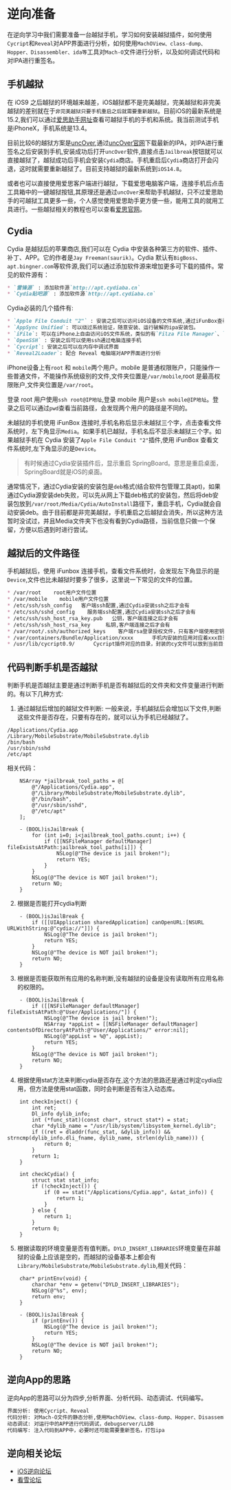 # 逆向准备
在逆向学习中我们需要准备一台越狱手机，学习如何安装越狱插件，如何使用`Cycript`和`Reveal`对APP界面进行分析，如何使用`MachOView、class-dump、Hopper、Disassembler、ida等`工具对`Mach-O`文件进行分析，以及如何调试代码和对IPA进行重签名。

## 手机越狱
在 iOS9 之后越狱的环境越来越差，iOS越狱都不是完美越狱，完美越狱和非完美越狱的差别就在于`非完美越狱只要手机重启之后就需要重新越狱`。目前iOS的最新系统是15.2,我们可以通过[爱思助手网址](https://www.i4.cn/firmware.html)查看可越狱手机的手机和系统。我当前测试手机是iPhoneX，手机系统是13.4。

目前比较6的越狱方案是[uncOver](https://unc0ver.dev/),通过[uncOver官网](https://unc0ver.dev/)下载最新的IPA，对IPA进行重签名之后安装到手机,安装成功后打开`uncOver`软件,直接点击`Jailbreak`按钮就可以直接越狱了，越狱成功后手机会安装`Cydia`商店。手机重启后`Cydia`商店打开会闪退，这时就需要重新越狱了。目前支持越狱的最新系统到`iOS14.8`。

或者也可以直接使用爱思客户端进行越狱，下载爱思电脑客户端，连接手机后点击工具箱中的一键越狱按钮,其原理还是通过`uncOver`来帮助手机越狱，只不过爱思助手的可越狱工具更多一些，个人感觉使用爱思助手更方便一些，能用工具的就用工具进行。一些越狱相关的教程也可以查看[爱思官网](https://www.i4.cn/news_4.html)。

## Cydia
Cydia 是越狱后的苹果商店,我们可以在 Cydia 中安装各种第三方的软件、插件、补丁、APP。它的作者是`Jay Freeman(saurik)`。Cydia 默认有`BigBoss`、`apt.bingner.com`等软件源,我们可以通过添加软件源来增加更多可下载的插件。常见的软件源有：
```markdown
* `雷锋源` : 添加软件源`http://apt.cydiaba.cn`
* `Cydia贴吧源` : 添加软件源`http://apt.cydiaba.cn`
```
Cydia必装的几个插件有:
```markdown
* `Apple File Conduit "2"` : 安装之后可以访问iOS设备的文件系统,通过iFunBox查看所有文件,有时候安装之后依然不能查看需要对手机重新越狱，重新安装。
* `AppSync Unified`: 可以绕过系统验证，随意安装、运行破解的ipa安装包。
* `iFile`: 可以在iPhone上自由访问iOS文件系统，类似的有`Filza File Manager`、`File Browser`、`Filza File 文件管理器`
* `OpenSSH` : 安装之后可以使用ssh通过电脑连接手机
* `Cycript`: 安装之后可以在内存中调试界面
* `Reveal2Loader`: 配合 Reveal 电脑端对APP界面进行分析
```
iPhone设备上有`root` 和 `mobile`两个用户。mobile 是普通权限账户，只能操作一些普通文件，不能操作系统级别的文件,文件夹位置是`/var/mobile`,root 是最高权限账户,文件夹位置是`/var/root`。

登录 root 用户使用`ssh root@IP地址`,登录 mobile 用户是`ssh mobile@IP地址`。登录之后可以通过`pwd`查看当前路径，会发现两个用户的路径是不同的。

未越狱的手机使用 iFunBox 连接时,手机名称后显示未越狱三个字，点击查看文件系统时，左下角显示`Media`。如果手机已越狱，手机名后不显示未越狱三个字。如果越狱手机在 Cydia 安装了`Apple File Conduit "2"`插件,使用 iFunBox 查看文件系统时,左下角显示的是`Device`。

>有时候通过Cydia安装插件后，显示重启 SpringBoard。意思是重启桌面，SpringBoard就是iOS的桌面。

通常情况下，通过Cydia安装的安装包是`deb`格式(结合软件包管理工具apt)，如果通过Cydia源安装deb失败，可以先从网上下载deb格式的安装包，然后将deb安装包放到`/var/root/Media/Cydia/AutoInstall`路径下，重启手机，Cydia就会自动安装deb。由于目前都是非完美越狱，手机重启之后越狱会消失，所以这种方法暂时没试过，并且Media文件夹下也没有看到Cydia路径，当前信息只做一个保留，方便以后遇到时进行尝试。

## 越狱后的文件路径
手机越狱后，使用 iFunbox 连接手机，查看文件系统时，会发现左下角显示的是`Device`,文件也比未越狱时要多了很多，这里说一下常见的文件的位置。
```markdown
* /var/root    root用户文件位置
* /var/mobile    mobile用户文件位置
* /etc/ssh/ssh_config   客户端ssh配置,通过Cydia安装ssh之后才会有
* /etc/ssh/sshd_config    服务端ssh配置,通过Cydia安装ssh之后才会有
* /etc/ssh/ssh_host_rsa_key.pub   公钥，客户端连接之后才会有
* /etc/ssh/ssh_host_rsa_key     私钥,客户端连接之后才会有
* /var/root/.ssh/authorized_keys    客户端rsa登录授权文件，只有客户端使用密钥登录的时候才会有当前路径
* /var/containers/Bundle/Application/xxxx      手机内安装的应用对应着xxx目录
* /usr/lib/cycript0.9/      Cycript插件对应的目录，封装的cy文件可以放到当前目录下
```

## 代码判断手机是否越狱
判断手机是否越狱主要是通过判断手机是否有越狱后的文件夹和文件变量进行判断的。有以下几种方式:
1. 通过越狱后增加的越狱文件判断: 一般来说，手机越狱后会增加以下文件,判断这些文件是否存在，只要有存在的，就可以认为手机已经越狱了。
```markdwon
/Applications/Cydia.app
/Library/MobileSubstrate/MobileSubstrate.dylib
/bin/bash
/usr/sbin/sshd
/etc/apt
```
相关代码：
```objc
    NSArray *jailbreak_tool_paths = @[
        @"/Applications/Cydia.app",
        @"/Library/MobileSubstrate/MobileSubstrate.dylib",
        @"/bin/bash", 
        @"/usr/sbin/sshd",
        @"/etc/apt"
    ];

    - (BOOL)isJailBreak {
        for (int i=0; i<jailbreak_tool_paths.count; i++) {
            if ([[NSFileManager defaultManager] fileExistsAtPath:jailbreak_tool_paths[i]]) {
                NSLog(@"The device is jail broken!");
                return YES;
            }
        }
        NSLog(@"The device is NOT jail broken!");
        return NO;
    }
```
2. 根据是否能打开cydia判断
```objc
    - (BOOL)isJailBreak {
        if ([[UIApplication sharedApplication] canOpenURL:[NSURL URLWithString:@"cydia://"]]) {
            NSLog(@"The device is jail broken!");
            return YES;
        }
        NSLog(@"The device is NOT jail broken!");
        return NO;
    }
```
3. 根据是否能获取所有应用的名称判断,没有越狱的设备是没有读取所有应用名称的权限的。
```objc
    - (BOOL)isJailBreak {
        if ([[NSFileManager defaultManager] fileExistsAtPath:@"User/Applications/"]) {
            NSLog(@"The device is jail broken!");
            NSArray *appList = [[NSFileManager defaultManager] contentsOfDirectoryAtPath:@"User/Applications/" error:nil];
            NSLog(@"appList = %@", appList);
            return YES;
        }
        NSLog(@"The device is NOT jail broken!");
        return NO;
    }
```
4. 根据使用stat方法来判断cydia是否存在,这个方法的思路还是通过判定cydia应用，但方法是使用stat函数，同时会判断是否有注入动态库。
```objc
    int checkInject() {
        int ret;
        Dl_info dylib_info;
        int (*func_stat)(const char*, struct stat*) = stat;
        char *dylib_name = "/usr/lib/system/libsystem_kernel.dylib";
        if ((ret = dladdr(func_stat, &dylib_info)) && strncmp(dylib_info.dli_fname, dylib_name, strlen(dylib_name))) {
            return 0;
        }
        return 1;
    }
    
    int checkCydia() {
        struct stat stat_info;
        if (!checkInject()) {
            if (0 == stat("/Applications/Cydia.app", &stat_info)) {
                return 1;
            }
        } else {
            return 1;
        }
        return 0;
    }
```
5. 根据读取的环境变量是否有值判断。`DYLD_INSERT_LIBRARIES`环境变量在非越狱的设备上应该是空的，而越狱的设备基本上都会有`Library/MobileSubstrate/MobileSubstrate.dylib`,相关代码：
```objc
    char* printEnv(void) {
        charchar *env = getenv("DYLD_INSERT_LIBRARIES");
        NSLog(@"%s", env);
        return env;
    }
 
    - (BOOL)isJailBreak {
        if (printEnv()) {
            NSLog(@"The device is jail broken!");
            return YES;
        }
        NSLog(@"The device is NOT jail broken!");
        return NO;
    }
```

## 逆向App的思路
逆向App的思路可以分为四步,分析界面、分析代码、动态调试、代码编写。
```markdown
界面分析: 使用Cycript、Reveal
代码分析: 对Mach-O文件的静态分析,使用MachOView、class-dump、Hopper、Disassembler、ida等
动态调试: 对运行中的APP进行代码调试，debugserver/LLDB
代码编写: 注入代码到APP中，必要时还可能需要重新签名，打包ipa
```

## 逆向相关论坛
* [iOS逆向论坛](https://iosre.com/)
* [看雪论坛](https://www.kanxue.com/)